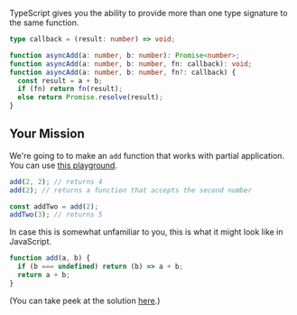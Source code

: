 TypeScript gives you the ability to provide more than one type signature to the same function.

```ts
type callback = (result: number) => void;

function asyncAdd(a: number, b: number): Promise<number>;
function asyncAdd(a: number, b: number, fn: callback): void;
function asyncAdd(a: number, b: number, fn?: callback) {
  const result = a + b;
  if (fn) return fn(result);
  else return Promise.resolve(result);
}
```

## Your Mission

We're going to to make an `add` function that works with partial application. You can use [this playground](https://www.typescriptlang.org/play?#code/GYVwdgxgLglg9mABAQwCaoBTIFzLATwBpEAjbFAgSkQG8BYAKEURmEQxMQF4fFxUApsBhgBqagCcBUEBKQdyefNS4A+FIgDUpANyNmUmXI3aSehgF8gA).

```ts
add(2, 2); // returns 4
add(2); // returns a function that accepts the second number

const addTwo = add(2);
addTwo(3); // returns 5
```

In case this is somewhat unfamiliar to you, this is what it might look like in JavaScript.

```js
function add(a, b) {
  if (b === undefined) return (b) => a + b;
  return a + b;
}
```

(You can take peek at the solution [here](https://www.typescriptlang.org/play?ssl=12&ssc=7&pln=12&pc=10#code/GYVwdgxgLglg9mABAQwCaoBTBgJwM5QBciYIAtgEYCmOAlMRnlRAqsaZTbYgLwB8JctRwBuALAAoUJFgIU6LLgLshNADSImLMG0Gc6K-eKnho8JGkyTEibPiJ7ha65uasA-IeGT6jmogAfRAxGNx0vLl4BDmFuAG8XGGBgrVZeHh5EcFQqbDAqVG4cKigQHCRQ7V0YyP55TDsCDVSdWmMbYtLy2yUoRABqVyrjAF9JSW0CeoAVAHc4XnqMACY2iYQpvBgADwicRcs5uAwAFjWJSb6qGABzAAs+zMtTjTORIA).)